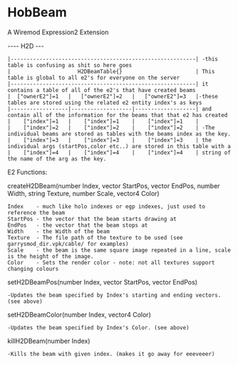 # HobBeam
A Wiremod Expression2 Extension

---- H2D ---

	|----------------------------------------------------------| -this table is confusing as shit so here goes
	|                     H2DBeamTable{}                       | This table is global to all e2's for everyone on the server
	|----------------------------------------------------------| it contains a table of all of the e2's that have created beams
	|  ["ownerE2"]=1   |   ["ownerE2"]=2   |   ["ownerE2"]=3   |-these tables are stored using the related e2 entity index's as keys 
	|------------------|-------------------|-------------------| and contain all of the information for the beams that that e2 has created 
	|    ["index"]=1   |    ["index"]=1    |    ["index"]=1    |
	|    ["index"]=2   |    ["index"]=2    |    ["index"]=2    | -The individual beams are stored as tables with the beams index as the key.
	|    ["index"]=3   |    ["index"]=3    |    ["index"]=3    | the individual args (startPos,color etc..) are stored in this table with a 
	|    ["index"]=4   |    ["index"]=4    |    ["index"]=4    | string of the name of the arg as the key. 

E2 Functions: 

createH2DBeam(number Index, vector StartPos, vector EndPos, number Width, string Texture, number Scale, vector4 Color)

	Index    - much like holo indexes or egp indexes, just used to reference the beam
	StartPos - the vector that the beam starts drawing at
	EndPos   - the vector that the beam stops at
	Width    - the Width of the beam
	Texture  - The file path of the texture to be used (see garrysmod_dir.vpk/cable/ for examples)
	Scale    - the beam is the same square image repeated in a line, scale is the height of the image. 
	Color    - Sets the render color - note: not all textures support changing colours


setH2DBeamPos(number Index, vector StartPos, vector EndPos)

	-Updates the beam specified by Index's starting and ending vectors. (see above)


setH2DBeamColor(number Index, vector4 Color)

	-Updates the beam specified by Index's Color. (see above)


killH2DBeam(number Index)

	-Kills the beam with given index. (makes it go away for eeeveeer)
